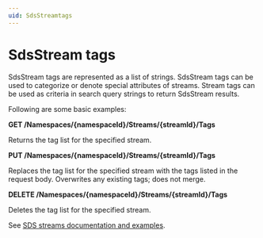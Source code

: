 ```yaml
---
uid: SdsStreamtags  
---
```


# SdsStream tags

SdsStream tags are represented as a list of strings. SdsStream tags can
be used to categorize or denote special attributes of streams. Stream
tags can be used as criteria in search query strings to return SdsStream
results.

Following are some basic examples:

**GET /Namespaces/{namespaceId}/Streams/{streamId}/Tags**

Returns the tag list for the specified stream.

**PUT /Namespaces/{namespaceId}/Streams/{streamId}/Tags**

Replaces the tag list for the specified stream with the tags listed in the request body. Overwrites any existing tags; does not merge.

**DELETE /Namespaces/{namespaceId}/Streams/{streamId}/Tags**

Deletes the tag list for the specified stream.

See [SDS streams documentation and examples](https://ocs-docs.osisoft.com/Content_Portal/Documentation/SequentialDataStore/SDS_Streams.html).

